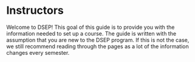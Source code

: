 # Instructors

Welcome to DSEP! This goal of this guide is to provide you with the information needed to set up a course. The guide is written with the assumption that you are new to the DSEP program. If this is not the case, we still recommend reading through the pages as a lot of the information changes every semester.

## 



